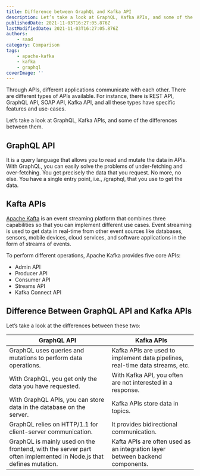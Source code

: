 ```yaml
---
title: Difference between GraphQL and Kafka API
description: Let’s take a look at GraphQL, Kafka APIs, and some of the differences between them.
publishedDate: 2021-11-03T16:27:05.876Z
lastModifiedDate: 2021-11-03T16:27:05.876Z
authors:
    - saad
category: Comparison
tags:
    - apache-kafka
    - kafka
    - graphql
coverImage: ''
---
```


<Lead>

Through APIs, different applications communicate with each other. There are different types of APIs available. For instance, there is REST API, GraphQL API, SOAP API, Kafka API, and all these types have specific features and use-cases.

</Lead>

Let’s take a look at GraphQL, Kafka APIs, and some of the differences between them.

## GraphQL API

It is a query language that allows you to read and mutate the data in APIs. With GraphQL, you can easily solve the problems of under-fetching and over-fetching. You get precisely the data that you request. No more, no else. You have a single entry point, i.e., /graphql, that you use to get the data.

## Kafta APIs

[Apache Kafta](https://kafka.apache.org/) is an event streaming platform that combines three capabilities so that you can implement different use cases. Event streaming is used to get data in real-time from other event sources like databases, sensors, mobile devices, cloud services, and software applications in the form of streams of events.

To perform different operations, Apache Kafka provides five core APIs:

-   Admin API
-   Producer API
-   Consumer API
-   Streams API
-   Kafka Connect API

## Difference Between GraphQL API and Kafka APIs

Let’s take a look at the differences between these two:

| GraphQL API                                                                                                      | Kafka APIs                                                                    |
| ---------------------------------------------------------------------------------------------------------------- | ----------------------------------------------------------------------------- |
| GraphQL uses queries and mutations to perform data operations.                                                   | Kafka APIs are used to implement data pipelines, real-time data streams, etc. |
| With GraphQL, you get only the data you have requested.                                                          | With Kafka API, you often are not interested in a response.                   |
| With GraphQL APIs, you can store data in the database on the server.                                             | Kafka APIs store data in topics.                                              |
| GraphQL relies on HTTP/1.1 for client-server communication.                                                      | It provides bidirectional communication.                                      |
| GraphQL is mainly used on the frontend, with the server part often implemented in Node.js that defines mutation. | Kafta APIs are often used as an integration layer between backend components. |
